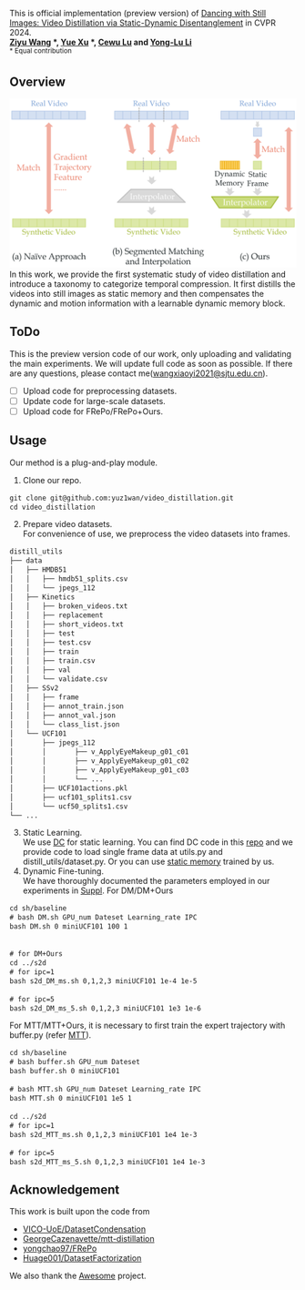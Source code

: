 This is official implementation (preview version) of [Dancing with Still Images: Video Distillation via Static-Dynamic Disentanglement](https://arxiv.org/abs/2312.00362) in CVPR 2024.   
**[Ziyu Wang](https://github.com/yuz1wan) \*, [Yue Xu](https://silicx.github.io) \*, [Cewu Lu](https://www.mvig.org) and [Yong-Lu Li](https://dirtyharrylyl.github.io)**   
<sup> * Equal contribution </sup> <br>
## Overview
![test](./teaser.png)
In this work, we provide the first systematic study of video distillation and introduce a taxonomy to categorize temporal compression. It first distills the videos into still images as static memory and then compensates the dynamic and motion information with a learnable dynamic memory block.
## ToDo
This is the preview version code of our work, only uploading and validating the main experiments. We will update full code as soon as possible. If there are any questions, please contact me(wangxiaoyi2021@sjtu.edu.cn). 
- [ ] Upload code for preprocessing datasets.
- [ ] Update code for large-scale datasets.
- [ ] Upload code for FRePo/FRePo+Ours.
## Usage
Our method is a plug-and-play module.
1. Clone our repo.
```
git clone git@github.com:yuz1wan/video_distillation.git
cd video_distillation
```
2. Prepare video datasets.  
For convenience of use, we preprocess the video datasets into frames.
```
distill_utils
├── data
│   ├── HMDB51
│   │   ├── hmdb51_splits.csv
│   │   └── jpegs_112
│   ├── Kinetics
│   │   ├── broken_videos.txt
│   │   ├── replacement
│   │   ├── short_videos.txt
│   │   ├── test
│   │   ├── test.csv
│   │   ├── train
│   │   ├── train.csv
│   │   ├── val
│   │   └── validate.csv
│   ├── SSv2
│   │   ├── frame
│   │   ├── annot_train.json
│   │   ├── annot_val.json
│   │   └── class_list.json
│   └── UCF101
│       ├── jpegs_112
│       │       ├── v_ApplyEyeMakeup_g01_c01
│       │       ├── v_ApplyEyeMakeup_g01_c02
│       │       ├── v_ApplyEyeMakeup_g01_c03
│       │       └── ...
│       ├── UCF101actions.pkl
│       ├── ucf101_splits1.csv
│       └── ucf50_splits1.csv
└── ...

```
3. Static Learning.  
We use [DC](https://arxiv.org/abs/2006.05929v3) for static learning. You can find DC code in this [repo](https://github.com/VICO-UoE/DatasetCondensation) and we provide code to load single frame data at utils.py and distill_utils/dataset.py. Or you can use [static memory](https://drive.google.com/drive/folders/1v6VlW0Ohmu5rDgamTqDeQFiMMIZpKl3v?usp=sharing) trained by us.
4. Dynamic Fine-tuning.  
We have thoroughly documented the parameters employed in our experiments in [Suppl](https://arxiv.org/abs/2312.00362).
For DM/DM+Ours
```
cd sh/baseline
# bash DM.sh GPU_num Dateset Learning_rate IPC
bash DM.sh 0 miniUCF101 100 1


# for DM+Ours
cd ../s2d
# for ipc=1
bash s2d_DM_ms.sh 0,1,2,3 miniUCF101 1e-4 1e-5

# for ipc=5
bash s2d_DM_ms_5.sh 0,1,2,3 miniUCF101 1e3 1e-6
```

For MTT/MTT+Ours, it is necessary to first train the expert trajectory with buffer.py (refer [MTT](https://github.com/georgecazenavette/mtt-distillation)).
```
cd sh/baseline
# bash buffer.sh GPU_num Dateset
bash buffer.sh 0 miniUCF101

# bash MTT.sh GPU_num Dateset Learning_rate IPC
bash MTT.sh 0 miniUCF101 1e5 1

cd ../s2d
# for ipc=1
bash s2d_MTT_ms.sh 0,1,2,3 miniUCF101 1e4 1e-3

# for ipc=5
bash s2d_MTT_ms_5.sh 0,1,2,3 miniUCF101 1e4 1e-3

```


## Acknowledgement
This work is built upon the code from 
- [VICO-UoE/DatasetCondensation](https://github.com/VICO-UoE/DatasetCondensation)
- [GeorgeCazenavette/mtt-distillation](https://github.com/georgecazenavette/mtt-distillation)
- [yongchao97/FRePo](https://github.com/yongchao97/FRePo)
- [Huage001/DatasetFactorization](https://github.com/Huage001/DatasetFactorization)

We also thank the [Awesome](https://github.com/Guang000/Awesome-Dataset-Distillation) project.

